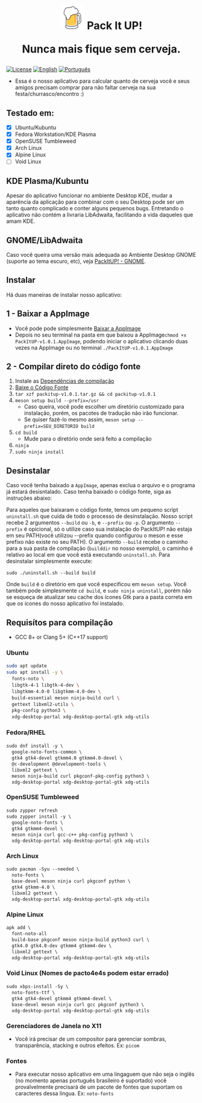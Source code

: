 <h1 align="center"> <img src="https://raw.githubusercontent.com/BM7Tech/packitup/master/src/icons/hicolor/64x64/apps/tech.bm7.packitup.png" alt="PackItUP"> Pack It UP! <p> Nunca mais fique sem cerveja.</p> 
</h1>

[![License](https://img.shields.io/badge/License-GPLv3-blue)](./LICENSE)
[![English](https://img.shields.io/badge/README-en--US-blue)](./README.md)
[![Português](https://img.shields.io/badge/README-pt--BR-green)](./README.pt-BR.md)
- Essa é o nosso aplicativo para calcular quanto de cerveja você e seus amigos
precisam comprar para não faltar cerveja na sua festa/churrasco/encontro :)

## Testado em:
- [x] Ubuntu/Kubuntu
- [x] Fedora Workstation/KDE Plasma
- [x] OpenSUSE Tumbleweed
- [x] Arch Linux
- [x] Alpine Linux
- [ ] Void Linux

## KDE Plasma/Kubuntu
Apesar do aplicativo funcionar no ambiente Desktop KDE, mudar a aparência da aplicação para combinar com o seu Desktop pode ser um tanto quanto complicado e conter alguns pequenos bugs. Entretando o aplicativo não contém a livraria LibAdwaita, facilitando a vida daqueles que amam KDE.

## GNOME/LibAdwaita
Caso você queira uma versão mais adequada ao Ambiente Desktop GNOME (suporte ao tema escuro, etc), veja [PackItUP! - GNOME](https://github.com/BM7Tech/packitup-gnome).

## Instalar
Há duas maneiras de instalar nosso aplicativo:

## 1 - Baixar a AppImage
- Você pode pode simplesmente [Baixar a AppImage](https://github.com/BM7Tech/packitup/releases/download/v1.0.1/PackItUP-v1.0.1.AppImage)
- Depois no seu terminal na pasta em que baixou a AppImage`chmod +x PackItUP-v1.0.1.AppImage`,
podendo iniciar o aplicativo clicando duas vezes na AppImage ou no terminal `./PackItUP-v1.0.1.AppImage`


## 2 - Compilar direto do código fonte
1. Instale as [Dependências de compilação](#build-prerequisites)
2. [Baixe o Código Fonte](https://github.com/BM7Tech/packitup/releases/download/v1.0.1/packitup-v1.0.1.tar.gz)
3. `tar xzf packitup-v1.0.1.tar.gz && cd packitup-v1.0.1`
4. `meson setup build --prefix=/usr`
    - Caso queira, você pode escolher um diretório customizado para instalação, porém, os pacotes de tradução não irão funcionar. 
    - Se quiser fazê-lo mesmo assim, `meson setup --prefix=SEU_DIRETORIO build`
5. `cd build`
    - Mude para o diretório onde será feito a compilação
6. `ninja`
7. `sudo ninja install`

## Desinstalar
Caso você tenha baixado a `AppImage`, apenas exclua o arquivo e o programa já 
estará desisntalado. Caso tenha baixado o código fonte, siga as instruções abaixo:

Para aqueles que baixaram o código fonte, temos um pequeno script `uninstall.sh` 
que cuida de todo o processo de desinstalação.
Nosso script recebe 2 argumentos `--build` ou `-b`, e `--prefix` ou `-p`. 
O argumento `--prefix` é opicional, só o utilize caso sua instalação do PackItUP!
não estaja em seu PATH(você utilizou --prefix quando configurou o meson e esse prefixo não
existe no seu PATH). O argumento `--build` recebe o caminho para a sua pasta de compilação
(`builddir` no nosso exemplo), o caminho é relativo ao local em que você está 
executando `uninstall.sh`.
Para desinstalar simplesmente execute:
```
sudo ./uninstall.sh --build build
```
Onde `build` é o diretório em que você especificou em `meson setup`. 
Você também pode simplesmente `cd build`, e `sudo ninja uninstall`, porém
não se esqueça de atualizar seu cache dos ícones Gtk para a pasta correta em que
os ícones do nosso aplicativo foi instalado.

## Requisítos para compilação

- GCC 8+ or Clang 5+ (C++17 support)

### Ubuntu
```sh
sudo apt update
sudo apt install -y \
  fonts-noto \
  libgtk-4-1 libgtk-4-dev \
  libgtkmm-4.0-0 libgtkmm-4.0-dev \
  build-essential meson ninja-build curl \
  gettext libxml2-utils \
  pkg-config python3 \
  xdg-desktop-portal xdg-desktop-portal-gtk xdg-utils
```

### Fedora/RHEL
```
sudo dnf install -y \
  google-noto-fonts-common \
  gtk4 gtk4-devel gtkmm4.0 gtkmm4.0-devel \
  @c-development @development-tools \
  libxml2 gettext \
  meson ninja-build curl pkgconf-pkg-config python3 \
  xdg-desktop-portal xdg-desktop-portal-gtk xdg-utils
```

### OpenSUSE Tumbleweed
```
sudo zypper refresh
sudo zypper install -y \
  google-noto-fonts \
  gtk4 gtkmm4-devel \
  meson ninja curl gcc-c++ pkg-config python3 \
  xdg-desktop-portal xdg-desktop-portal-gtk xdg-utils
```

### Arch Linux
```
sudo pacman -Syu --needed \
  noto-fonts \
  base-devel meson ninja curl pkgconf python \
  gtk4 gtkmm-4.0 \
  libxml2 gettext \
  xdg-desktop-portal xdg-desktop-portal-gtk xdg-utils
```

### Alpine Linux
```
apk add \
  font-noto-all
  build-base pkgconf meson ninja-build python3 curl \
  gtk4.0 gtk4.0-dev gtkmm4 gtkmm4-dev \
  libxml2 gettext \
  xdg-desktop-portal xdg-desktop-portal-gtk xdg-utils
```

### Void Linux (Nomes de pacto4e4s podem estar errado)
```
sudo xbps-install -Sy \
  noto-fonts-ttf \
  gtk4 gtk4-devel gtkmm4 gtkmm4-devel \
  base-devel meson ninja curl gcc pkgconf python3 \
  xdg-desktop-portal xdg-desktop-portal-gtk xdg-utils

```

### Gerenciadores de Janela no X11
- Você irá precisar de um compositor para gerenciar sombras, transparência, stacking e outros efeitos.
Ex: `picom`

### Fontes
- Para executar nosso aplicativo em uma lingaguem que não seja o inglês (no momento apenas português brasileiro é suportado) você provalvelmente precisará de um pacote de fontes que suportam os caracteres dessa lingua. Ex: `noto-fonts`


